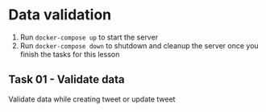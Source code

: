 # Data validation

1. Run `docker-compose up` to start the server
2. Run `docker-compose down` to shutdown and cleanup the server once you finish the tasks for this lesson

## Task 01 - Validate data

Validate data while creating tweet or update tweet
